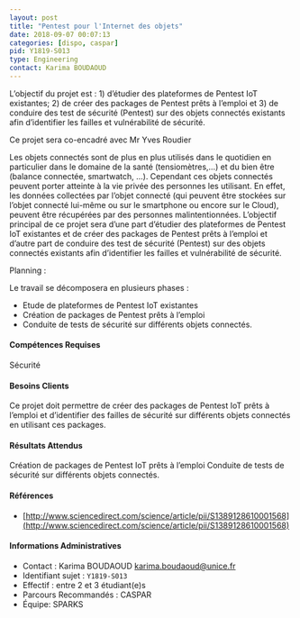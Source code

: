 ```yaml
---
layout: post
title: "Pentest pour l'Internet des objets"
date: 2018-09-07 00:07:13
categories: [dispo, caspar]
pid: Y1819-S013
type: Engineering
contact: Karima BOUDAOUD
---
```

       
L’objectif du projet est : 1) d’étudier des plateformes de Pentest IoT existantes; 2) de créer des packages de Pentest prêts à l’emploi et 3) de conduire des test de sécurité (Pentest) sur des objets connectés existants afin d’identifier les failles et vulnérabilité de sécurité.



Ce projet sera co-encadré avec Mr Yves Roudier

Les objets connectés sont de plus en plus utilisés dans le quotidien en particulier dans le domaine de la santé (tensiomètres,…) et du bien être (balance connectée, smartwatch, …). Cependant ces objets connectés peuvent porter atteinte à la vie privée des personnes les utilisant. En effet, les données collectées par l’objet connecté (qui peuvent être stockées sur l’objet connecté lui-même ou sur le smartphone ou encore sur le Cloud), peuvent être récupérées par des personnes malintentionnées. 
L’objectif principal de ce projet sera d’une part d’étudier des plateformes de Pentest IoT existantes et de créer des packages de Pentest prêts à l’emploi et d’autre part de conduire des test de sécurité (Pentest) sur des objets connectés existants afin d’identifier les failles et vulnérabilité de sécurité.

Planning :

Le travail se décomposera en plusieurs phases :

- Etude de plateformes de Pentest IoT existantes
- Création de packages de Pentest prêts à l’emploi
- Conduite de tests de sécurité sur différents objets connectés. 


#### Compétences Requises
Sécurité



     

#### Besoins Clients
Ce projet doit permettre de créer des packages de Pentest IoT prêts à l’emploi et d’identifier des failles de sécurité sur différents objets connectés en utilisant ces packages.


#### Résultats Attendus
Création de packages de Pentest IoT prêts à l’emploi
Conduite de tests de sécurité sur différents objets connectés. 


#### Références

  * [http://www.sciencedirect.com/science/article/pii/S1389128610001568](http://www.sciencedirect.com/science/article/pii/S1389128610001568)

#### Informations Administratives
  * Contact : Karima BOUDAOUD <karima.boudaoud@unice.fr>
  * Identifiant sujet : `Y1819-S013`
  * Effectif : entre 2 et 3 étudiant(e)s
  * Parcours Recommandés : CASPAR
  * Équipe: SPARKS

     